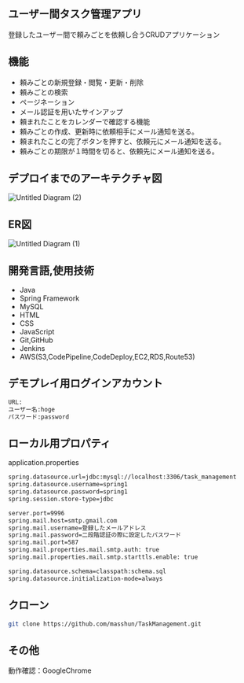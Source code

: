 ## ユーザー間タスク管理アプリ
登録したユーザー間で頼みごとを依頼し合うCRUDアプリケーション

## 機能
- 頼みごとの新規登録・閲覧・更新・削除
- 頼みごとの検索
- ページネーション
- メール認証を用いたサインアップ
- 頼まれたことをカレンダーで確認する機能
- 頼みごとの作成、更新時に依頼相手にメール通知を送る。
- 頼まれたことの完了ボタンを押すと、依頼元にメール通知を送る。
- 頼みごとの期限が１時間を切ると、依頼先にメール通知を送る。


## デプロイまでのアーキテクチャ図
![Untitled Diagram (2)](https://user-images.githubusercontent.com/60130295/85918518-7d9ce800-b89e-11ea-9370-f922bc5026bb.png)

## ER図
![Untitled Diagram (1)](https://user-images.githubusercontent.com/60130295/85918524-94dbd580-b89e-11ea-9d5f-a00cfbd6e7df.png)

## 開発言語,使用技術
- Java
- Spring Framework
- MySQL
- HTML
- CSS
- JavaScript
- Git,GitHub
- Jenkins
- AWS(S3,CodePipeline,CodeDeploy,EC2,RDS,Route53)

## デモプレイ用ログインアカウント
```bash
URL:
ユーザー名:hoge
パスワード:password
```

## ローカル用プロパティ
application.properties
```bash
spring.datasource.url=jdbc:mysql://localhost:3306/task_management
spring.datasource.username=spring1
spring.datasource.password=spring1
spring.session.store-type=jdbc

server.port=9996
spring.mail.host=smtp.gmail.com
spring.mail.username=登録したメールアドレス
spring.mail.password=二段階認証の際に設定したパスワード
spring.mail.port=587
spring.mail.properties.mail.smtp.auth: true
spring.mail.properties.mail.smtp.starttls.enable: true

spring.datasource.schema=classpath:schema.sql
spring.datasource.initialization-mode=always
```

## クローン
```bash
git clone https://github.com/masshun/TaskManagement.git
```

## その他
動作確認：GoogleChrome